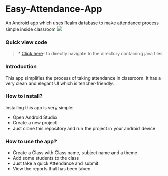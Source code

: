 # Easy-Attendance-App
An Android app which uses Realm database to make attendance process simple inside classroom
<img src="https://1.bp.blogspot.com/-3DB20TFYMtY/X5a53iGR__I/AAAAAAAAKho/Yeq8fcoM3Os4RFa8ml9oNv_ITbbyGk4RgCLcBGAsYHQ/s1280/Untitled-12.jpg">
### Quick view code

> **_*_** [Click here](https://github.com/jaikeerthick/Easy-Attendance-App/tree/main/app/src/main/java/com/ajstudios/easyattendance)- to directly navigate to the directory containing java files

### Introduction

This app simplifies the process of taking attendance in classroom. It has a very clean and elegant UI which is teacher-friendly. 

### How to install?
Installing this app is very simple:
* Open Android Studio
* Create a new project
* Just clone this repository and run the project in your android device

### How to use the app?
* Create a Class with Class name, subject name and a theme
* Add some students to the class
* Just take a quick Attendance and submit.
* View the reports that has been taken.


